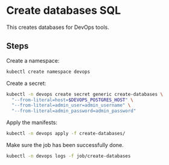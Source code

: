 # Create databases SQL

This creates databases for DevOps tools.

## Steps

Create a namespace:

```sh
kubectl create namespace devops
```

Create a secret:

```sh
kubectl -n devops create secret generic create-databases \
  "--from-literal=host=$DEVOPS_POSTGRES_HOST" \
  "--from-literal=admin_user=admin_username" \
  "--from-literal=admin_password=admin_password"
```

Apply the manifests:

```sh
kubectl -n devops apply -f create-databases/
```

Make sure the job has been successfully done.

```sh
kubectl -n devops logs -f job/create-databases
```

